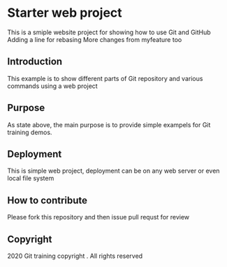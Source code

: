 # Starter web project
This is a smiple website project for showing how to use Git and GitHub
Adding a line for rebasing
More changes from myfeature too
## Introduction
This example is to show different parts of Git repository and various commands using a web project
## Purpose
As state above, the main purpose is to provide simple exampels for Git training demos.
## Deployment
This is simple web project, deployment can be on any web server or even local file system 
## How to contribute
Please fork this repository and then issue pull requst for review
## Copyright
2020 Git training copyright . All rights reserved 